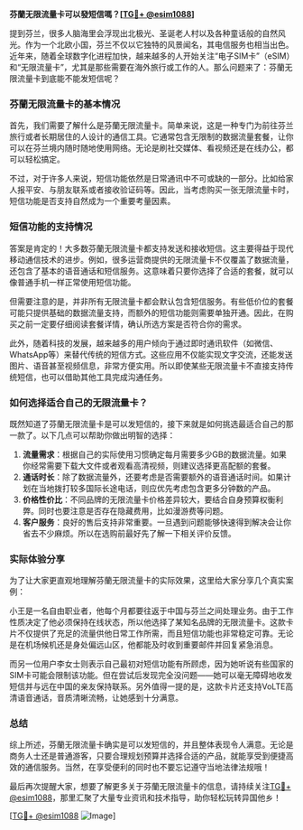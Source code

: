 **芬蘭无限流量卡可以發短信嗎？[[TG💪+ @esim1088](https://t.me/s/esim1088)]**

提到芬兰，很多人脑海里会浮现出北极光、圣诞老人村以及各种童话般的自然风光。作为一个北欧小国，芬兰不仅以它独特的风景闻名，其电信服务也相当出色。近年来，随着全球数字化进程加快，越来越多的人开始关注“电子SIM卡”（eSIM）和“无限流量卡”，尤其是那些需要在海外旅行或工作的人。那么问题来了：芬蘭无限流量卡到底能不能发短信呢？

### 芬蘭无限流量卡的基本情况

首先，我们需要了解什么是芬蘭无限流量卡。简单来说，这是一种专门为前往芬兰旅行或者长期居住的人设计的通信工具。它通常包含无限制的数据流量套餐，让你可以在芬兰境内随时随地使用网络。无论是刷社交媒体、看视频还是在线办公，都可以轻松搞定。

不过，对于许多人来说，短信功能依然是日常通讯中不可或缺的一部分。比如给家人报平安、与朋友联系或者接收验证码等。因此，当考虑购买一张无限流量卡时，短信功能是否支持自然成为一个重要考量因素。

### 短信功能的支持情况

答案是肯定的！大多数芬蘭无限流量卡都支持发送和接收短信。这主要得益于现代移动通信技术的进步。例如，很多运营商提供的无限流量卡不仅覆盖了数据流量，还包含了基本的语音通话和短信服务。这意味着只要你选择了合适的套餐，就可以像普通手机一样正常使用短信功能。

但需要注意的是，并非所有无限流量卡都会默认包含短信服务。有些低价位的套餐可能只提供基础的数据流量支持，而额外的短信功能则需要单独开通。因此，在购买之前一定要仔细阅读套餐详情，确认所选方案是否符合你的需求。

此外，随着科技的发展，越来越多的用户倾向于通过即时通讯软件（如微信、WhatsApp等）来替代传统的短信方式。这些应用不仅能实现文字交流，还能发送图片、语音甚至视频信息，非常方便实用。所以即使某些无限流量卡不直接支持传统短信，也可以借助其他工具完成沟通任务。

### 如何选择适合自己的无限流量卡？

既然知道了芬蘭无限流量卡是可以发短信的，接下来就是如何挑选最适合自己的那一款了。以下几点可以帮助你做出明智的选择：

1. **流量需求**：根据自己的实际使用习惯确定每月需要多少GB的数据流量。如果你经常需要下载大文件或者观看高清视频，则建议选择更高配额的套餐。
2. **通话时长**：除了数据流量外，还要考虑是否需要额外的语音通话时间。如果计划在当地拨打较多国际长途电话，则应优先考虑包含更多分钟数的产品。
3. **价格性价比**：不同品牌的无限流量卡价格差异较大，要结合自身预算权衡利弊。同时也要注意是否存在隐藏费用，比如漫游费等问题。
4. **客户服务**：良好的售后支持非常重要。一旦遇到问题能够快速得到解决会让你省去不少麻烦。所以在选购前最好先了解一下相关评价反馈。

### 实际体验分享

为了让大家更直观地理解芬蘭无限流量卡的实际效果，这里给大家分享几个真实案例：

小王是一名自由职业者，他每个月都要往返于中国与芬兰之间处理业务。由于工作性质决定了他必须保持在线状态，所以他选择了某知名品牌的无限流量卡。这款卡片不仅提供了充足的流量供他日常工作所需，而且短信功能也非常稳定可靠。无论是在机场候机还是身处偏远山区，他都能及时收到重要邮件并回复紧急消息。

而另一位用户李女士则表示自己最初对短信功能有所顾虑，因为她听说有些国家的SIM卡可能会限制该功能。但在尝试后发现完全没问题——她可以毫无障碍地收发短信并与远在中国的亲友保持联系。另外值得一提的是，这款卡片还支持VoLTE高清语音通话，音质清晰流畅，让她感到十分满意。

### 总结

综上所述，芬蘭无限流量卡确实是可以发短信的，并且整体表现令人满意。无论是商务人士还是普通游客，只要合理规划预算并选择合适的产品，就能享受到便捷高效的通信服务。当然，在享受便利的同时也不要忘记遵守当地法律法规哦！

最后再次提醒大家，想要了解更多关于芬蘭无限流量卡的信息，请持续关注[TG💪+ @esim1088](https://t.me/s/esim1088)，那里汇聚了大量专业资讯和技术指导，助你轻松玩转异国他乡！

[[TG💪+ @esim1088](https://t.me/s/esim1088) ![Image](https://i.postimg.cc/4NQfJmqS/Snipaste-2025-05-13-00-14-12.png)]